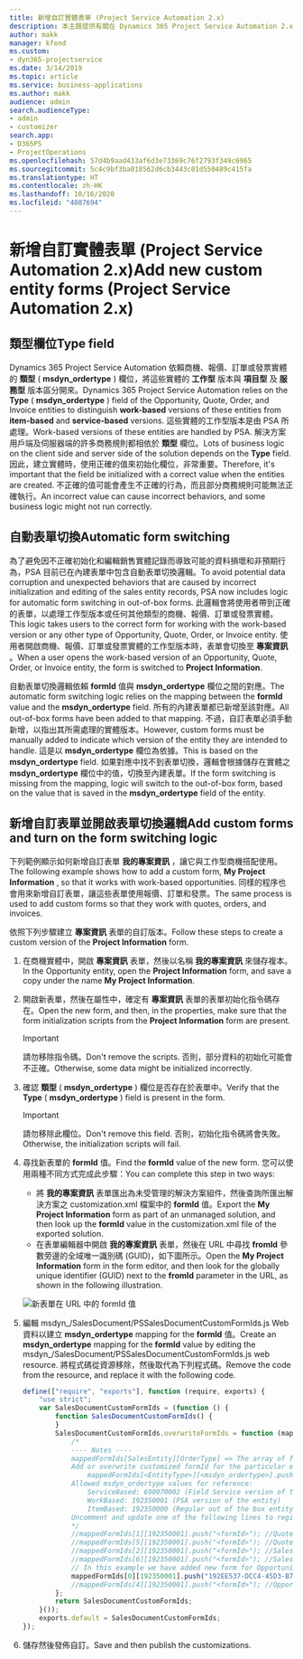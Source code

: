 ```yaml
---
title: 新增自訂實體表單 (Project Service Automation 2.x)
description: 本主題提供有關在 Dynamics 365 Project Service Automation 2.x 中如何為商機、報價、訂單或發票新增自訂實體表單的資訊。
author: makk
manager: kfend
ms.custom:
- dyn365-projectservice
ms.date: 3/14/2019
ms.topic: article
ms.service: business-applications
ms.author: makk
audience: admin
search.audienceType:
- admin
- customizer
search.app:
- D365PS
- ProjectOperations
ms.openlocfilehash: 57d4b9aad433af6d3e73369c76f2793f349c6965
ms.sourcegitcommit: 5c4c9bf3ba018562d6cb3443c01d550489c415fa
ms.translationtype: HT
ms.contentlocale: zh-HK
ms.lasthandoff: 10/16/2020
ms.locfileid: "4087694"
---
```

# <a name="add-new-custom-entity-forms-project-service-automation-2x"></a><span data-ttu-id="e9bb9-103">新增自訂實體表單 (Project Service Automation 2.x)</span><span class="sxs-lookup"><span data-stu-id="e9bb9-103">Add new custom entity forms (Project Service Automation 2.x)</span></span>

## <a name="type-field"></a><span data-ttu-id="e9bb9-104">類型欄位</span><span class="sxs-lookup"><span data-stu-id="e9bb9-104">Type field</span></span> 

<span data-ttu-id="e9bb9-105">Dynamics 365 Project Service Automation 依賴商機、報價、訂單或發票實體的 **類型** ( **msdyn\_ordertype** ) 欄位，將這些實體的 **工作型** 版本與 **項目型** 及 **服務型** 版本區分開來。</span><span class="sxs-lookup"><span data-stu-id="e9bb9-105">Dynamics 365 Project Service Automation relies on the **Type** ( **msdyn\_ordertype** ) field of the Opportunity, Quote, Order, and Invoice entities to distinguish **work-based** versions of these entities from **item-based** and **service-based** versions.</span></span> <span data-ttu-id="e9bb9-106">這些實體的工作型版本是由 PSA 所處理。</span><span class="sxs-lookup"><span data-stu-id="e9bb9-106">Work-based versions of these entities are handled by PSA.</span></span> <span data-ttu-id="e9bb9-107">解決方案用戶端及伺服器端的許多商務規則都相依於 **類型** 欄位。</span><span class="sxs-lookup"><span data-stu-id="e9bb9-107">Lots of business logic on the client side and server side of the solution depends on the **Type** field.</span></span> <span data-ttu-id="e9bb9-108">因此，建立實體時，使用正確的值來初始化欄位，非常重要。</span><span class="sxs-lookup"><span data-stu-id="e9bb9-108">Therefore, it's important that the field be initialized with a correct value when the entities are created.</span></span> <span data-ttu-id="e9bb9-109">不正確的值可能會產生不正確的行為，而且部分商務規則可能無法正確執行。</span><span class="sxs-lookup"><span data-stu-id="e9bb9-109">An incorrect value can cause incorrect behaviors, and some business logic might not run correctly.</span></span>

## <a name="automatic-form-switching"></a><span data-ttu-id="e9bb9-110">自動表單切換</span><span class="sxs-lookup"><span data-stu-id="e9bb9-110">Automatic form switching</span></span>

<span data-ttu-id="e9bb9-111">為了避免因不正確初始化和編輯銷售實體記錄而導致可能的資料損壞和非預期行為，PSA 目前已在內建表單中包含自動表單切換邏輯。</span><span class="sxs-lookup"><span data-stu-id="e9bb9-111">To avoid potential data corruption and unexpected behaviors that are caused by incorrect initialization and editing of the sales entity records, PSA now includes logic for automatic form switching in out-of-box forms.</span></span> <span data-ttu-id="e9bb9-112">此邏輯會將使用者帶到正確的表單，以處理工作型版本或任何其他類型的商機、報價、訂單或發票實體。</span><span class="sxs-lookup"><span data-stu-id="e9bb9-112">This logic takes users to the correct form for working with the work-based version or any other type of Opportunity, Quote, Order, or Invoice entity.</span></span> <span data-ttu-id="e9bb9-113">使用者開啟商機、報價、訂單或發票實體的工作型版本時，表單會切換至 **專案資訊** 。</span><span class="sxs-lookup"><span data-stu-id="e9bb9-113">When a user opens the work-based version of an Opportunity, Quote, Order, or Invoice entity, the form is switched to **Project Information**.</span></span>

<span data-ttu-id="e9bb9-114">自動表單切換邏輯依賴 **formId** 值與 **msdyn\_ordertype** 欄位之間的對應。</span><span class="sxs-lookup"><span data-stu-id="e9bb9-114">The automatic form switching logic relies on the mapping between the **formId** value and the **msdyn\_ordertype** field.</span></span> <span data-ttu-id="e9bb9-115">所有的內建表單都已新增至該對應。</span><span class="sxs-lookup"><span data-stu-id="e9bb9-115">All out-of-box forms have been added to that mapping.</span></span> <span data-ttu-id="e9bb9-116">不過，自訂表單必須手動新增，以指出其所需處理的實體版本。</span><span class="sxs-lookup"><span data-stu-id="e9bb9-116">However, custom forms must be manually added to indicate which version of the entity they are intended to handle.</span></span> <span data-ttu-id="e9bb9-117">這是以 **msdyn\_ordertype** 欄位為依據。</span><span class="sxs-lookup"><span data-stu-id="e9bb9-117">This is based on the **msdyn\_ordertype** field.</span></span> <span data-ttu-id="e9bb9-118">如果對應中找不到表單切換，邏輯會根據儲存在實體之 **msdyn\_ordertype** 欄位中的值，切換至內建表單。</span><span class="sxs-lookup"><span data-stu-id="e9bb9-118">If the form switching is missing from the mapping, logic will switch to the out-of-box form, based on the value that is saved in the **msdyn\_ordertype** field of the entity.</span></span>

## <a name="add-custom-forms-and-turn-on-the-form-switching-logic"></a><span data-ttu-id="e9bb9-119">新增自訂表單並開啟表單切換邏輯</span><span class="sxs-lookup"><span data-stu-id="e9bb9-119">Add custom forms and turn on the form switching logic</span></span>

<span data-ttu-id="e9bb9-120">下列範例顯示如何新增自訂表單 **我的專案資訊** ，讓它與工作型商機搭配使用。</span><span class="sxs-lookup"><span data-stu-id="e9bb9-120">The following example shows how to add a custom form, **My Project Information** , so that it works with work-based opportunities.</span></span> <span data-ttu-id="e9bb9-121">同樣的程序也會用來新增自訂表單，讓這些表單使用報價、訂單和發票。</span><span class="sxs-lookup"><span data-stu-id="e9bb9-121">The same process is used to add custom forms so that they work with quotes, orders, and invoices.</span></span>

<span data-ttu-id="e9bb9-122">依照下列步驟建立 **專案資訊** 表單的自訂版本。</span><span class="sxs-lookup"><span data-stu-id="e9bb9-122">Follow these steps to create a custom version of the **Project Information** form.</span></span>

1. <span data-ttu-id="e9bb9-123">在商機實體中，開啟 **專案資訊** 表單，然後以名稱 **我的專案資訊** 來儲存複本。</span><span class="sxs-lookup"><span data-stu-id="e9bb9-123">In the Opportunity entity, open the **Project Information** form, and save a copy under the name **My Project Information**.</span></span>
2. <span data-ttu-id="e9bb9-124">開啟新表單，然後在屬性中，確定有 **專案資訊** 表單的表單初始化指令碼存在。</span><span class="sxs-lookup"><span data-stu-id="e9bb9-124">Open the new form, and then, in the properties, make sure that the form initialization scripts from the **Project Information** form are present.</span></span> 

    > [!IMPORTANT]
    > <span data-ttu-id="e9bb9-125">請勿移除指令碼。</span><span class="sxs-lookup"><span data-stu-id="e9bb9-125">Don't remove the scripts.</span></span> <span data-ttu-id="e9bb9-126">否則，部分資料的初始化可能會不正確。</span><span class="sxs-lookup"><span data-stu-id="e9bb9-126">Otherwise, some data might be initialized incorrectly.</span></span>

3. <span data-ttu-id="e9bb9-127">確認 **類型** ( **msdyn\_ordertype** ) 欄位是否存在於表單中。</span><span class="sxs-lookup"><span data-stu-id="e9bb9-127">Verify that the **Type** ( **msdyn\_ordertype** ) field is present in the form.</span></span> 

    > [!IMPORTANT]
    > <span data-ttu-id="e9bb9-128">請勿移除此欄位。</span><span class="sxs-lookup"><span data-stu-id="e9bb9-128">Don't remove this field.</span></span> <span data-ttu-id="e9bb9-129">否則，初始化指令碼將會失敗。</span><span class="sxs-lookup"><span data-stu-id="e9bb9-129">Otherwise, the initialization scripts will fail.</span></span>

4. <span data-ttu-id="e9bb9-130">尋找新表單的 **formId** 值。</span><span class="sxs-lookup"><span data-stu-id="e9bb9-130">Find the **formId** value of the new form.</span></span> <span data-ttu-id="e9bb9-131">您可以使用兩種不同方式完成此步驟：</span><span class="sxs-lookup"><span data-stu-id="e9bb9-131">You can complete this step in two ways:</span></span>

    - <span data-ttu-id="e9bb9-132">將 **我的專案資訊** 表單匯出為未受管理的解決方案組件，然後查詢所匯出解決方案之 customization.xml 檔案中的 **formId** 值。</span><span class="sxs-lookup"><span data-stu-id="e9bb9-132">Export the **My Project Information** form as part of an unmanaged solution, and then look up the **formId** value in the customization.xml file of the exported solution.</span></span>
    - <span data-ttu-id="e9bb9-133">在表單編輯器中開啟 **我的專案資訊** 表單，然後在 URL 中尋找 **fromId** 參數旁邊的全域唯一識別碼 (GUID)，如下圖所示。</span><span class="sxs-lookup"><span data-stu-id="e9bb9-133">Open the **My Project Information** form in the form editor, and then look for the globally unique identifier (GUID) next to the **fromId** parameter in the URL, as shown in the following illustration.</span></span>

    ![新表單在 URL 中的 formId 值](media/how-to-add-custom-forms-in-v2.0.png)

5. <span data-ttu-id="e9bb9-135">編輯 msdyn\_/SalesDocument/PSSalesDocumentCustomFormIds.js Web 資料以建立 **msdyn\_ordertype** mapping for the **formId** 值。</span><span class="sxs-lookup"><span data-stu-id="e9bb9-135">Create an **msdyn\_ordertype** mapping for the **formId** value by editing the msdyn\_/SalesDocument/PSSalesDocumentCustomFormIds.js web resource.</span></span> <span data-ttu-id="e9bb9-136">將程式碼從資源移除，然後取代為下列程式碼。</span><span class="sxs-lookup"><span data-stu-id="e9bb9-136">Remove the code from the resource, and replace it with the following code.</span></span>

    ```javascript
    define(["require", "exports"], function (require, exports) {
        "use strict";
        var SalesDocumentCustomFormIds = (function () {
            function SalesDocumentCustomFormIds() {
            }
            SalesDocumentCustomFormIds.overwriteFormIds = function (mappedFormIds) {
                /*
                ---- Notes ----
                mappedFormIds[SalesEntity][OrderType] => The array of forms IDs that support particular entity and order type
                Add or overwrite customized formId for the particular entity and order type by calling:
                    mappedFormIds[<EntityType>][<msdyn_ordertype>].push("<formId>");
                Allowed msdyn_ordertype values for reference:
                    ServiceBased: 690970002 (Field Service version of the entity)
                    WorkBased: 192350001 (PSA version of the entity)
                    ItemBased: 192350000 (Regular out of the box entity)
                Uncomment and update one of the following lines to register custom PSA form for required entity:
                */      
                //mappedFormIds[1][192350001].push("<formId>"); //Quote
                //mappedFormIds[5][192350001].push("<formId>"); //Quote Line
                //mappedFormIds[2][192350001].push("<formId>"); //Sales Order
                //mappedFormIds[6][192350001].push("<formId>"); //Sales Order Line
                // In this example we have added new form for Opportunity
                mappedFormIds[0][192350001].push("192EE537-DCC4-45D3-B7AF-EA694B9113D2"); //Opportunity
                //mappedFormIds[4][192350001].push("<formId>"); //Opportunity Line
            };
            return SalesDocumentCustomFormIds;
        }());
        exports.default = SalesDocumentCustomFormIds;
    });
    ```

6. <span data-ttu-id="e9bb9-137">儲存然後發佈自訂。</span><span class="sxs-lookup"><span data-stu-id="e9bb9-137">Save and then publish the customizations.</span></span>
